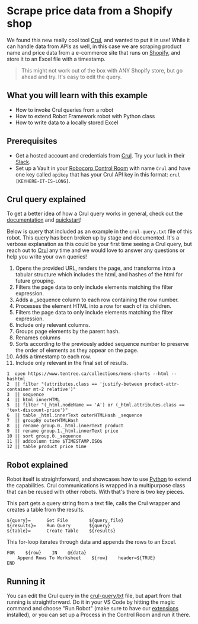 # Scrape price data from a Shopify shop

We found this new really cool tool [Crul](https://www.crul.com/), and wanted to put it in use! While it can handle data from APIs as well, in this case we are scraping product name and price data from a e-commerce site that runs on [Shopify](https://www.shopify.com/), and store it to an Excel file with a timestamp.

> This might not work out of the box with ANY Shopify store, but go ahead and try. It's easy to edit the query.

## What you will learn with this example

- How to invoke Crul queries from a robot
- How to extend Robot Framework robot with Python class
- How to write data to a locally stored Excel

## Prerequisites

- Get a hosted account and credentials from [Crul](https://www.crul.com/). Try your luck in their [Slack](https://crulinc.slack.com/).
- Set up a Vault in your [Robocorp Control Room](https://cloud.robocorp.com) with name `Crul` and have one key called `apikey` that has your Crul API key in this format: `crul [KEYHERE-IT-IS-LONG]`.

## Crul query explained

To get a better idea of how a Crul query works in general, check out the [documentation](https://www.crul.com/docs/introduction) and [quickstart](https://www.crul.com/quickstart)!

Below is query that included as an example in the `crul-query.txt` file of this robot. This query has been broken up by stage and documented. It's a verbose explanation as this could be your first time seeing a Crul query, but reach out to [Crul](https://crulinc.slack.com/) any time and we would love to answer any questions or help you write your own queries!

1. Opens the provided URL, renders the page, and transforms into a tabular structure which includes the html, and hashes of the html for future grouping.
2. Filters the page data to only include elements matching the filter expression.
3. Adds a _sequence column to each row containing the row number.
4. Processes the element HTML into a row for each of its children.
5. Filters the page data to only include elements matching the filter expression.
6. Include only relevant columns.
7. Groups page elements by the parent hash.
8. Renames columns
10. Sorts according to the previously added sequence number to preserve the order of elements as they appear on the page.
11. Adds a timestamp to each row.
12. Include only relevant in the final set of results.

```
1  open https://www.tentree.ca/collections/mens-shorts --html --hashtml
2  || filter "(attributes.class == 'justify-between product-attr-container mt-2 relative')"
3  || sequence
4  || html innerHTML
5  || filter "(_html.nodeName == 'A') or (_html.attributes.class == 'text-discount-price')"
6  || table _html.innerText outerHTMLHash _sequence
7  || groupBy outerHTMLHash
8  || rename group.0._html.innerText product
9  || rename group.1._html.innerText price
10 || sort group.0._sequence
11 || addcolumn time $TIMESTAMP.ISO$
12 || table product price time
```

## Robot explained

Robot itself is straightforward, and showcases how to use [Python](CrulWrapper.py) to extend the capabilities. Crul communications is wrapped in a multipurpose class that can be reused with other robots. With that's there is two key pieces.

This part gets a query string from a text file, calls the Crul wrapper and creates a table from the results.

```
${query}=      Get File        ${query_file}
${results}=    Run Query       ${query}
${table}=      Create Table    ${results}
```

This for-loop iterates through data and appends the rows to an Excel.

```
FOR    ${row}    IN    @{data}
    Append Rows To Worksheet    ${row}    header=${TRUE}
END
```

## Running it

You can edit the Crul query in the [crul-query.txt](crul-query.txt) file, but apart from that running is straightforward. Do it in your VS Code by hitting the magic command and choose "Run Robot" (make sure to have our [extensions](https://robocorp.com/download) installed), or you can set up a Process in the Control Room and run it there.
